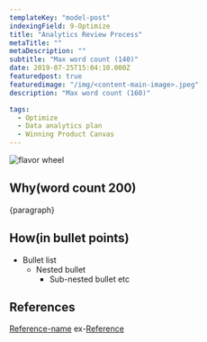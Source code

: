 ```yaml
---
templateKey: "model-post"
indexingField: 9-Optimize
title: "Analytics Review Process"
metaTitle: ""
metaDescription: ""
subtitle: "Max word count (140)"
date: 2019-07-25T15:04:10.000Z
featuredpost: true
featuredimage: "/img/<content-main-image>.jpeg"
description: "Max word count (160)"

tags:
  - Optimize
  - Data analytics plan
  - Winning Product Canvas
---
```


![flavor wheel](/img/<content-main-image>.jpeg)

## Why(word count 200)
{paragraph}

## How(in bullet points)

- Bullet list
  - Nested bullet
    - Sub-nested bullet etc


## References

[Reference-name](http://website.com)
ex-[Reference](https://www.sciencedirect.com/topics/computer-science/platform-architecture)
